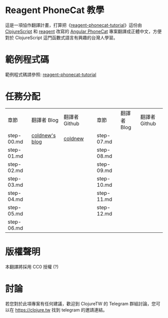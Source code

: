 
Reagent PhoneCat 教學
=======

這是一項協作翻譯計畫，打算把《[reagent-phonecat-tutorial](https://github.com/vvvvalvalval/reagent-phonecat-tutorial/wiki)》這份由 [ClojureScript](https://clojurescript.org) 和 [reagent](https://reagent-project.github.io) 改寫的 [Angular PhoneCat](https://github.com/angular/angular-phonecat) 專案翻譯成正體中文，方便對於 ClojureScript 這門函數式語言有興趣的台灣人學習。

範例程式碼
=======

範例程式碼請參照: [reagent-phonecat-tutorial](https://github.com/vvvvalvalval/reagent-phonecat-tutorial)

任務分配
=======

<table width="100%">
    <tr>
        <td>章節</td>
        <td>翻譯者 Blog</td>
        <td>翻譯者 Github</td>
        <td></td>
        <td>章節</td>
        <td>翻譯者 Blog</td>
        <td>翻譯者 Github</td>
    </tr>
    <tr>
        <td>step-00.md</td>
        <td><a href="https://coldnew.github.io">coldnew's blog</a></td>
        <td><a href="https://github.com/coldnew">coldnew</a></td>
        <td></td>
        <td>step-07.md</td>
        <td></td>
        <td></td>
    </tr>
    <tr>
        <td>step-01.md</td>
        <td></td>
        <td></td>
        <td></td>
        <td>step-08.md</td>
        <td></td>
        <td></td>
    </tr>
    <tr>
        <td>step-02.md</td>
        <td></td>
        <td></td>
        <td></td>
        <td>step-09.md</td>
        <td></td>
        <td></td>
    </tr> 
    <tr>
        <td>step-03.md</td>
        <td></td>
        <td></td>
        <td></td>
        <td>step-10.md</td>
        <td></td>
        <td></td>
    </tr>
    <tr>
        <td>step-04.md</td>
        <td></td>
        <td></td>
        <td></td>
        <td>step-11.md</td>
        <td></td>
        <td></td>
    </tr> 
    <tr>
        <td>step-05.md</td>
        <td></td>
        <td></td>
        <td></td>
        <td>step-12.md</td>
        <td></td>
        <td></td>
    </tr>
    <tr>
        <td>step-06.md</td>
        <td></td>
        <td></td>
    </tr> 
</table>


版權聲明
=======

本翻譯將採用 CC0 授權 (?)


討論
======

若您對於此項專案有任何建議，歡迎到 ClojureTW 的 Telegram 群組討論，您可以在 https://clojure.tw 找到 telegram 的邀請連結。
